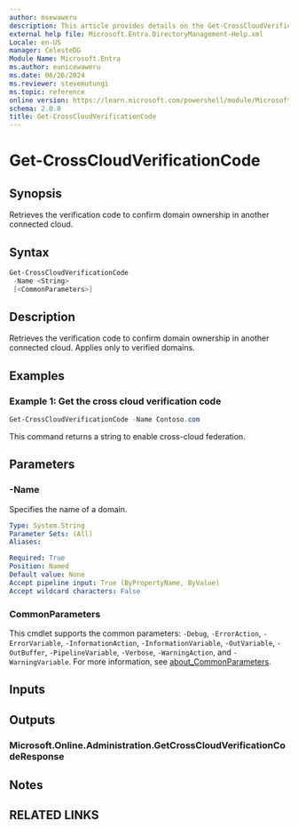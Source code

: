 ```yaml
---
author: msewaweru
description: This article provides details on the Get-CrossCloudVerificationCode command.
external help file: Microsoft.Entra.DirectoryManagement-Help.xml
Locale: en-US
manager: CelesteDG
Module Name: Microsoft.Entra
ms.author: eunicewaweru
ms.date: 06/26/2024
ms.reviewer: stevemutungi
ms.topic: reference
online version: https://learn.microsoft.com/powershell/module/Microsoft.Entra/Get-CrossCloudVerificationCode
schema: 2.0.0
title: Get-CrossCloudVerificationCode
---
```


# Get-CrossCloudVerificationCode

## Synopsis

Retrieves the verification code to confirm domain ownership in another connected cloud.

## Syntax

```powershell
Get-CrossCloudVerificationCode
 -Name <String>
 [<CommonParameters>]
```

## Description

Retrieves the verification code to confirm domain ownership in another connected cloud. Applies only to verified domains.

## Examples

### Example 1: Get the cross cloud verification code

```powershell
Get-CrossCloudVerificationCode -Name Contoso.com
```

This command returns a string to enable cross-cloud federation.

## Parameters

### -Name

Specifies the name of a domain.

```yaml
Type: System.String
Parameter Sets: (All)
Aliases:

Required: True
Position: Named
Default value: None
Accept pipeline input: True (ByPropertyName, ByValue)
Accept wildcard characters: False
```

### CommonParameters

This cmdlet supports the common parameters: `-Debug`, `-ErrorAction`, `-ErrorVariable`, `-InformationAction`, `-InformationVariable`, `-OutVariable`, `-OutBuffer`, `-PipelineVariable`, `-Verbose`, `-WarningAction`, and `-WarningVariable`. For more information, see [about_CommonParameters](https://go.microsoft.com/fwlink/?LinkID=113216).

## Inputs

## Outputs

### Microsoft.Online.Administration.GetCrossCloudVerificationCodeResponse

## Notes

## RELATED LINKS
